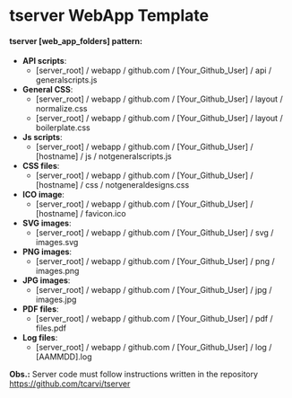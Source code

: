 # tserver WebApp Template

#### tserver [web_app_folders] pattern:
- **API scripts**:
    -  [server_root] / webapp / github.com / [Your_Github_User] / api / generalscripts.js
- **General CSS**:
    -  [server_root] / webapp / github.com / [Your_Github_User] / layout / normalize.css
    -  [server_root] / webapp / github.com / [Your_Github_User] / layout / boilerplate.css
- **Js scripts**:
    -  [server_root] / webapp / github.com / [Your_Github_User] / [hostname] / js / notgeneralscripts.js
- **CSS files**:
    -  [server_root] / webapp / github.com / [Your_Github_User] / [hostname] / css / notgeneraldesigns.css
- **ICO image**:
    -  [server_root] / webapp / github.com / [Your_Github_User] / [hostname] / favicon.ico
- **SVG images**:
    -  [server_root] / webapp / github.com / [Your_Github_User] / svg / images.svg
- **PNG images**:
    -  [server_root] / webapp / github.com / [Your_Github_User] / png / images.png
- **JPG images**:
    -  [server_root] / webapp / github.com / [Your_Github_User] / jpg / images.jpg
- **PDF files**:
    -  [server_root] / webapp / github.com / [Your_Github_User] / pdf / files.pdf
- **Log files**:
    -  [server_root] / webapp / github.com / [Your_Github_User] / log / [AAMMDD].log  

**Obs.:** Server code must follow instructions written in the repository https://github.com/tcarvi/tserver